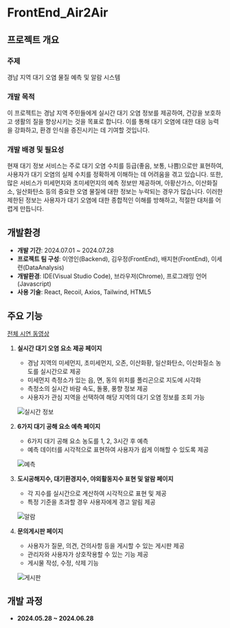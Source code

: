 # FrontEnd_Air2Air

## 프로젝트 개요

### 주제
경남 지역 대기 오염 물질 예측 및 알람 시스템

### 개발 목적
이 프로젝트는 경남 지역 주민들에게 실시간 대기 오염 정보를 제공하여, 건강을 보호하고 생활의 질을 향상시키는 것을 목표로 합니다. 이를 통해 대기 오염에 대한 대응 능력을 강화하고, 환경 인식을 증진시키는 데 기여할 것입니다.

### 개발 배경 및 필요성
현재 대기 정보 서비스는 주로 대기 오염 수치를 등급(좋음, 보통, 나쁨)으로만 표현하여, 사용자가 대기 오염의 실제 수치를 정확하게 이해하는 데 어려움을 겪고 있습니다. 또한, 많은 서비스가 미세먼지와 초미세먼지의 예측 정보만 제공하며, 아황산가스, 이산화질소, 일산화탄소 등의 중요한 오염 물질에 대한 정보는 누락되는 경우가 많습니다. 이러한 제한된 정보는 사용자가 대기 오염에 대한 종합적인 이해를 방해하고, 적절한 대처를 어렵게 만듭니다.

## 개발환경

- **개발 기간**: 2024.07.01 ~ 2024.07.28
- **프로젝트 팀 구성**: 이영인(Backend), 김우정(FrontEnd), 배지현(FrontEnd), 이세련(DataAnalysis)
- **개발환경**: IDE(Visual Studio Code), 브라우저(Chrome), 프로그래밍 언어(Javascript)
- **사용 기술**: React, Recoil, Axios, Tailwind, HTML5

## 주요 기능

[전체 시연 동영상](https://youtu.be/zqDrgOylsWw)

1. **실시간 대기 오염 요소 제공 페이지**
    - 경남 지역의 미세먼지, 초미세먼지, 오존, 이산화황, 일산화탄소, 이산화질소 농도를 실시간으로 제공
    - 미세먼지 측정소가 있는 읍, 면, 동의 위치를 폴리곤으로 지도에 시각화
    - 측정소의 실시간 바람 속도, 돌풍, 풍향 정보 제공
    - 사용자가 관심 지역을 선택하여 해당 지역의 대기 오염 정보를 조회 가능

    ![실시간 정보](https://github.com/user-attachments/assets/b5d1d77f-6f38-483b-97d6-6c09a68d2715)

2. **6가지 대기 공해 요소 예측 페이지**
    - 6가지 대기 공해 요소 농도를 1, 2, 3시간 후 예측
    - 예측 데이터를 시각적으로 표현하여 사용자가 쉽게 이해할 수 있도록 제공

    ![예측](https://github.com/user-attachments/assets/52b8579d-7237-42a6-b292-bd08ba8b4a62)

3. **도시공해지수, 대기환경지수, 야외활동지수 표현 및 알람 페이지**
    - 각 지수를 실시간으로 계산하여 시각적으로 표현 및 제공
    - 특정 기준을 초과할 경우 사용자에게 경고 알림 제공

    ![알람](https://github.com/user-attachments/assets/f87a3025-bebc-4af2-a079-842df114ed29)

4. **문의게시판 페이지**
    - 사용자가 질문, 의견, 건의사항 등을 게시할 수 있는 게시판 제공
    - 관리자와 사용자가 상호작용할 수 있는 기능 제공
    - 게시물 작성, 수정, 삭제 기능

    ![게시판](https://github.com/user-attachments/assets/5850cd93-613b-4a49-ab67-79ae51ad43fb)

## 개발 과정

- **2024.05.28 ~ 2024.06.28**
